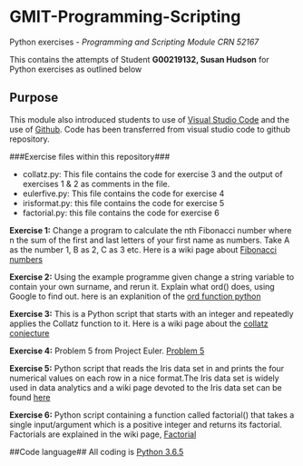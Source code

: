 # GMIT-Programming-Scripting
Python exercises - *Programming and Scripting Module CRN 52167*

This contains the attempts of Student **G00219132, Susan Hudson** for Python exercises as outlined below
## Purpose ##
This module also introduced students to use of [Visual Studio Code](https://code.visualstudio.com/) and the use of [Github](https://github.com/). Code has been transferred from visual studio code to github repository.

###Exercise files within this repository###

* collatz.py: This file contains the code for exercise 3 and the output of exercises 1 & 2 as comments in the file.
* eulerfive.py: This file contains the code for exercise 4
* irisformat.py: this file contains the code for exercise 5
* factorial.py: this file contains the code for exercise 6

**Exercise 1:** Change a program to calculate the nth Fibonacci number where n the sum of the first and last letters of your first name as numbers. Take A as the number 1, B as 2, C as 3 etc. Here is a wiki page about [Fibonacci numbers](https://en.wikipedia.org/wiki/Fibonacci_number)

**Exercise 2:** Using the example programme given change a string variable to contain your own surname, and rerun it. Explain what ord() does, using Google to find out. here is an explanition of the [ord function python](https://www.programiz.com/python-programming/methods/built-in/ord)

**Exercise 3:** This is a Python script that starts with an integer and repeatedly applies the Collatz function to it. Here is a wiki page about the [collatz conjecture](https://en.wikipedia.org/wiki/Collatz_conjecture)

**Exercise 4:** Problem 5 from Project Euler. [Problem 5](https://projecteuler.net/problem=5)

**Exercise 5:** Python script that reads the Iris data set in and prints the four numerical values on each row in a nice format.The Iris data set is widely used in data analytics and a wiki page devoted to the Iris data set can be found [here](https://en.wikipedia.org/wiki/Iris_flower_data_set)

**Exercise 6:** Python script containing a function called factorial() that takes a single input/argument which is a positive integer and returns its factorial. Factorials are explained in the wiki page, [Factorial](https://en.wikipedia.org/wiki/Factorial)

##Code language##
All coding is [Python 3.6.5](https://www.python.org/)

